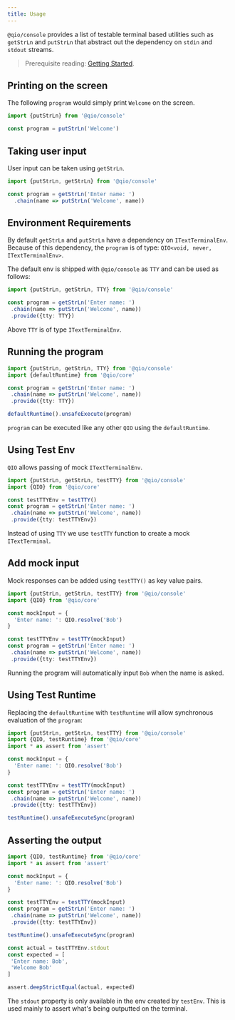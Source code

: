```yaml
---
title: Usage
---
```


`@qio/console` provides a list of testable terminal based utilities such as `getStrLn` and `putStrLn` that abstract out the dependency on `stdin` and `stdout` streams.

> Prerequisite reading: [Getting Started](../core/installation).

## Printing on the screen

The following `program` would simply print `Welcome` on the screen.

```typescript
import {putStrLn} from '@qio/console'

const program = putStrLn('Welcome')
```

## Taking user input

User input can be taken using `getStrLn`.

```typescript
import {putStrLn, getStrLn} from '@qio/console'

const program = getStrLn('Enter name: ')
  .chain(name => putStrLn('Welcome', name))
```

## Environment Requirements

By default `getStrLn` and `putStrLn` have a dependency on `ITextTerminalEnv`. Because of this dependency, the `program` is of type: `QIO<void, never, ITextTerminalEnv>`.

The default env is shipped with `@qio/console` as `TTY` and can be used as follows:

```typescript
import {putStrLn, getStrLn, TTY} from '@qio/console'

const program = getStrLn('Enter name: ')
 .chain(name => putStrLn('Welcome', name))
 .provide({tty: TTY})
```

Above `TTY` is of type `ITextTerminalEnv`.

## Running the program

```typescript
import {putStrLn, getStrLn, TTY} from '@qio/console'
import {defaultRuntime} from '@qio/core'

const program = getStrLn('Enter name: ')
 .chain(name => putStrLn('Welcome', name))
 .provide({tty: TTY})

defaultRuntime().unsafeExecute(program)
```

`program` can be executed like any other `QIO` using the `defaultRuntime`.

## Using Test Env

`QIO` allows passing of mock `ITextTerminalEnv`.

```typescript
import {putStrLn, getStrLn, testTTY} from '@qio/console'
import {QIO} from '@qio/core'

const testTTYEnv = testTTY()
const program = getStrLn('Enter name: ')
 .chain(name => putStrLn('Welcome', name))
 .provide({tty: testTTYEnv})
```

Instead of using `TTY` we use `testTTY` function to create a mock `ITextTerminal`.

## Add mock input

Mock responses can be added using `testTTY()` as key value pairs.

```typescript
import {putStrLn, getStrLn, testTTY} from '@qio/console'
import {QIO} from '@qio/core'

const mockInput = {
  'Enter name: ': QIO.resolve('Bob')
}

const testTTYEnv = testTTY(mockInput)
const program = getStrLn('Enter name: ')
 .chain(name => putStrLn('Welcome', name))
 .provide({tty: testTTYEnv})
```

Running the program will automatically input `Bob` when the name is asked.

## Using Test Runtime

Replacing the `defaultRuntime` with `testRuntime` will allow synchronous evaluation of the `program`:

```typescript
import {putStrLn, getStrLn, testTTY} from '@qio/console'
import {QIO, testRuntime} from '@qio/core'
import * as assert from 'assert'

const mockInput = {
  'Enter name: ': QIO.resolve('Bob')
}

const testTTYEnv = testTTY(mockInput)
const program = getStrLn('Enter name: ')
 .chain(name => putStrLn('Welcome', name))
 .provide({tty: testTTYEnv})

testRuntime().unsafeExecuteSync(program)
```

## Asserting the output

```typescript
import {QIO, testRuntime} from '@qio/core'
import * as assert from 'assert'

const mockInput = {
  'Enter name: ': QIO.resolve('Bob')
}

const testTTYEnv = testTTY(mockInput)
const program = getStrLn('Enter name: ')
 .chain(name => putStrLn('Welcome', name))
 .provide({tty: testTTYEnv})

testRuntime().unsafeExecuteSync(program)

const actual = testTTYEnv.stdout
const expected = [
 'Enter name: Bob',
 'Welcome Bob'
]

assert.deepStrictEqual(actual, expected)
```

The `stdout` property is only available in the env created by `testEnv`. This is used mainly to assert what's being outputted on the terminal.
